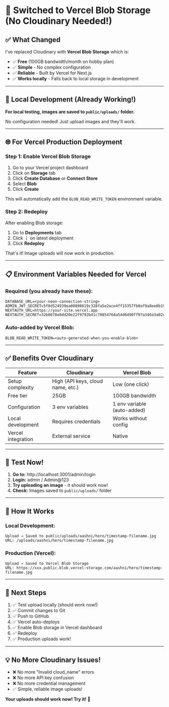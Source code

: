 # 🎉 Switched to Vercel Blob Storage (No Cloudinary Needed!)

## ✅ What Changed

I've replaced Cloudinary with **Vercel Blob Storage** which is:
- ✅ **Free** (100GB bandwidth/month on hobby plan)
- ✅ **Simple** - No complex configuration
- ✅ **Reliable** - Built by Vercel for Next.js
- ✅ **Works locally** - Falls back to local storage in development

---

## 🚀 Local Development (Already Working!)

**For local testing, images are saved to `public/uploads/` folder.**

No configuration needed! Just upload images and they'll work.

---

## 🌐 For Vercel Production Deployment

### Step 1: Enable Vercel Blob Storage

1. Go to your Vercel project dashboard
2. Click on **Storage** tab
3. Click **Create Database** or **Connect Store**
4. Select **Blob**
5. Click **Create**

This will automatically add the `BLOB_READ_WRITE_TOKEN` environment variable.

### Step 2: Redeploy

After enabling Blob storage:
1. Go to **Deployments** tab
2. Click **⋮** on latest deployment
3. Click **Redeploy**

That's it! Image uploads will now work in production.

---

## 📋 Environment Variables Needed for Vercel

### Required (you already have these):
```
DATABASE_URL=<your-neon-connection-string>
ADMIN_JWT_SECRET=5f8d524939ea00898619c328fa5e2ace4ff15357fb0af9a8ee6b192e1681c013
NEXTAUTH_URL=https://your-site.vercel.app
NEXTAUTH_SECRET=32b8678e8dd20e22f9792b41c70854764a54d6490ff97a346a3a02dd4a01e3f1
```

### Auto-added by Vercel Blob:
```
BLOB_READ_WRITE_TOKEN=<auto-generated-when-you-enable-blob>
```

---

## ✅ Benefits Over Cloudinary

| Feature | Cloudinary | Vercel Blob |
|---------|-----------|-------------|
| Setup complexity | High (API keys, cloud name, etc.) | Low (one click) |
| Free tier | 25GB | 100GB bandwidth |
| Configuration | 3 env variables | 1 env variable (auto-added) |
| Local development | Requires credentials | Works without config |
| Vercel integration | External service | Native |

---

## 🧪 Test Now!

1. **Go to:** http://localhost:3001/admin/login
2. **Login:** admin / Admin@123
3. **Try uploading an image** - it should work now!
4. **Check:** Images saved to `public/uploads/` folder

---

## 📸 How It Works

### Local Development:
```
Upload → Saved to public/uploads/aashni/hero/timestamp-filename.jpg
URL: /uploads/aashni/hero/timestamp-filename.jpg
```

### Production (Vercel):
```
Upload → Saved to Vercel Blob Storage
URL: https://xxx.public.blob.vercel-storage.com/aashni/hero/timestamp-filename.jpg
```

---

## 🎯 Next Steps

1. ✅ Test upload locally (should work now!)
2. ✅ Commit changes to Git
3. ✅ Push to GitHub
4. ✅ Vercel auto-deploys
5. ✅ Enable Blob storage in Vercel dashboard
6. ✅ Redeploy
7. ✅ Production uploads work!

---

## 💡 No More Cloudinary Issues!

- ❌ No more "Invalid cloud_name" errors
- ❌ No more API key confusion
- ❌ No more credential management
- ✅ Simple, reliable image uploads!

**Your uploads should work now! Try it!** 🚀
